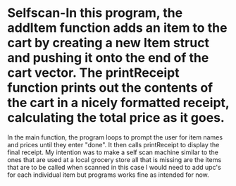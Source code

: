 # Selfscan-In this program, the addItem function adds an item to the cart by creating a new Item struct and pushing it onto the end of the cart vector. The printReceipt function prints out the contents of the cart in a nicely formatted receipt, calculating the total price as it goes.

In the main function, the program loops to prompt the user for item names and prices until they enter "done". It then calls printReceipt to display the final receipt.
My intention was to make a self scan machine similar to the ones that are used at a local grocery store all that is missing are the items that are to be called when scanned in this case I would need to add upc's for each individual item but programs works fine as intended for now. 
